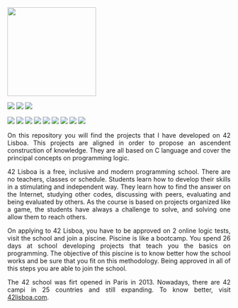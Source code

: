 <img src="https://user-images.githubusercontent.com/91332251/170717376-f9101f6f-bda1-4882-bd92-e3e2da010c8c.png" width="200">

<img src="https://img.shields.io/badge/level-4.09-0000FF"> <img src="https://img.shields.io/badge/language-C-00FFFF"> <img src="https://img.shields.io/badge/coalision-Fire_Fawns-A52A2A">

<img src="https://img.shields.io/badge/libft-125-7FFF00"> <img src="https://img.shields.io/badge/ft__printf-100-7FFF00"> <img src="https://img.shields.io/badge/get__next__line-100-7FFF00"> <img src="https://img.shields.io/badge/born2BeRoot-110-7FFF00"> <img src="https://img.shields.io/badge/Minitalk-125-7FFF00"> <img src="https://img.shields.io/badge/so__long-125-7FFF00"> <img src="https://img.shields.io/badge/push__swap-84-7FFF00"> <img src="https://img.shields.io/badge/philosophers-100-7FFF00"> <img src="https://img.shields.io/badge/minishell-93-7FFF00">



<p align="justify">On this repository you will find the projects that I have developed on 42 Lisboa. This projects are aligned in order to propose an ascendent construction of knowledge. They are all based on C language and cover the principal concepts on programming logic.</p>

<p align="justify">42 Lisboa is a free, inclusive and modern programming school. There are no teachers, classes or schedule. Students learn how to develop their skills in a stimulating and independent way. They learn how to find the answer on the Internet, studying other codes, discussing with peers, evaluating and being evaluated by others. As the course is based on projects organized like a game, the students have always a challenge to solve, and solving one allow them to reach others.</p>

<p align="justify">On applying to 42 Lisboa, you have to be approved on 2 online logic tests, visit the school and join a piscine. Piscine is like a bootcamp. You spend 26 days at school developing projects that teach you the basics on programming. The objective of this piscine is to know better how the school works and be sure that you fit on this methodology. Being approved in all of this steps you are able to join the school.</p>

<p align="justify">The 42 school was firt opened in Paris in 2013. Nowadays, there are 42 campi in 25 countries and still expanding. To know better, visit <a href="http://42lisboa.com">42lisboa.com</a>.</p>
